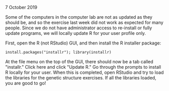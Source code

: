 7 October 2019

Some of the computers in the computer lab are not as updated as they should be, and so the exercise last week did not work
as expected for many people. Since we do not have administrator access to re-install or fully update programs, we will
locally update R for your user profile only.

First, open the R (not RStudio) GUI, and then install the R installer package:

    install.packages("installr"); library(installr)
    
At the file menu on the top of the GUI, there should now be a tab called "installr." Click here and click "Update R." Go through 
the prompts to install R locally for your user. When this is completed, open RStudio and try to load the libraries for the genetic
structure exercises. If all the libraries loaded, you are good to go!
    
        
